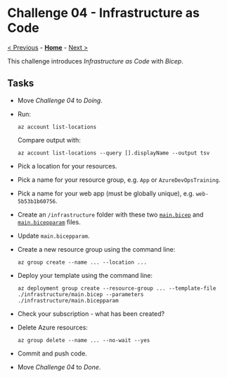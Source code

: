 # Challenge 04 - Infrastructure as Code

[< Previous](./Challenge-03.md) - **[Home](../README.md)** - [Next >](./Challenge-05.md)

This challenge introduces *Infrastructure as Code* with *Bicep*.

## Tasks

- Move *Challenge 04* to *Doing*.
- Run:

  ```pwsh
  az account list-locations
  ```

  Compare output with:

  ```pwsh
  az account list-locations --query [].displayName --output tsv
  ```

- Pick a location for your resources.
- Pick a name for your resource group, e.g. `App` or `AzureDevOpsTraining`.
- Pick a name for your web app (must be globally unique), e.g. `web-5b53b1b60756`.
- Create an `/infrastructure` folder with these two [`main.bicep`](/resources/infrastructure/main.bicep) and [`main.bicepparam`](/resources/infrastructure/main.bicepparam) files.
- Update `main.bicepparam`.
- Create a new resource group using the command line:

  ```pwsh
  az group create --name ... --location ...
  ```

- Deploy your template using the command line:

  ```pwsh
  az deployment group create --resource-group ... --template-file ./infrastructure/main.bicep --parameters ./infrastructure/main.bicepparam
  ```

- Check your subscription - what has been created?
- Delete Azure resources:

  ```pwsh
  az group delete --name ... --no-wait --yes
  ```

- Commit and push code.
- Move *Challenge 04* to *Done*.
